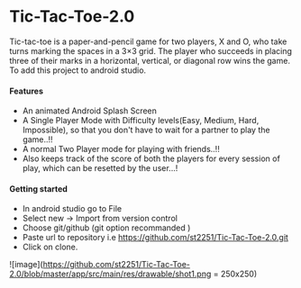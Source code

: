 # Tic-Tac-Toe-2.0
Tic-tac-toe is a paper-and-pencil game for two players, X and O, who take turns marking the spaces in a 3×3 grid. The player who succeeds in placing three of their marks in a horizontal, vertical, or diagonal row wins the game. 
To add this project to android studio.

#### Features
- An animated Android Splash Screen
- A Single Player Mode with Difficulty levels(Easy, Medium, Hard, Impossible), so that you don't have to wait for a partner to play the game..!! 
- A normal Two Player mode for playing with friends..!!
- Also keeps track of the score of both the players for every session of play, which can be resetted by the user...!

#### Getting started
- In android studio go to File 
- Select new -> Import from version control 
- Choose git/github (git option recommanded ) 
- Paste url to repository i.e https://github.com/st2251/Tic-Tac-Toe-2.0.git
- Click on clone.



![image](https://github.com/st2251/Tic-Tac-Toe-2.0/blob/master/app/src/main/res/drawable/shot1.png = 250x250)


